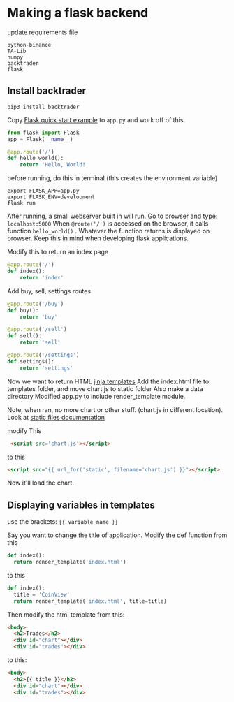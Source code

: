 # Making a flask backend
update requirements file

```
python-binance
TA-Lib
numpy
backtrader
flask
```

## Install backtrader
```
pip3 install backtrader
```

Copy [Flask quick start example](https://flask.palletsprojects.com/en/1.1.x/quickstart/#quickstart) to `app.py` and work off of this.

```python
from flask import Flask
app = Flask(__name__)

@app.route('/')
def hello_world():
    return 'Hello, World!'
```

before running, do this in terminal (this creates the environment variable)

```
export FLASK_APP=app.py
export FLASK_ENV=development
flask run
```

After running, a small webserver built in will run.  Go to browser and type: `localhost:5000`
When `@route('/')` is accessed on the browser, it calls function `hello_world()` . Whatever the function returns is displayed on browser.  Keep this in mind when developing flask applications.

Modify this to return an index page
```python
@app.route('/')
def index():
    return 'index'
```

Add buy, sell, settings routes

```python
@app.route('/buy')
def buy():
    return 'buy'

@app.route('/sell')
def sell():
    return 'sell'

@app.route('/settings')
def settings():
    return 'settings'
```

Now we want to return HTML [jinja templates](jinja.palletsprojects.com/en/2.11.x/)
Add the index.html file to templates folder, and move chart.js to static folder
Also make a data directory
Modified app.py to include render_template module.

Note, when ran, no more chart or other stuff.  (chart.js in different location).  Look at [static files documentation](https://flask.palletsprojects.com/en/1.1.x/quickstart/#static-files)

modify This
```html
 <script src='chart.js'></script>
```
to this
```html
<script src="{{ url_for('static', filename='chart.js') }}"></script>
```

Now it'll load the chart.

## Displaying variables in templates
use the brackets: `{{ variable name }}`

Say you want to change the title of application.  Modify the def function from this
```python
def index():
  return render_template('index.html')
```
to this
```python
def index():
  title = 'CoinView'
  return render_template('index.html', title=title)
```
Then modify the html template from this:
```html
<body>
  <h2>Trades</h2>
  <div id="chart"></div>
  <div id="trades"></div>
```
to this:

```html
<body>
  <h2>{{ title }}</h2>
  <div id="chart"></div>
  <div id="trades"></div>
```

